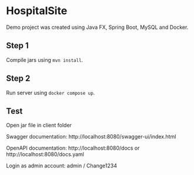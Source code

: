 # HospitalSite

Demo project was created using Java FX, Spring Boot, MySQL and Docker.

## Step 1

Compile jars using `mvn install`.

## Step 2

Run server using `docker compose up`.

## Test

Open jar file in client folder

Swagger documentation: http://localhost:8080/swagger-ui/index.html

OpenAPI documentation: http://localhost:8080/docs or http://localhost:8080/docs.yaml

Login as admin account: admin / Change1234
